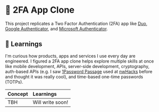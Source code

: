 # 👮 2FA App Clone

This project replicates a Two Factor Authentication (2FA) app like [Duo](https://duo.com/), [Google Authenticator](https://github.com/google/google-authenticator/wiki), and [Microsoft Authenticator](https://www.microsoft.com/en-ca/security/mobile-authenticator-app).

## :book: Learnings

I'm curious how products, apps and services I use every day are engineered. I figured a 2FA app clone helps explore multiple skills at once like mobile development, APIs, server-side development, cryptography, auth-based APIs (e.g. I saw [1Password Passage](https://passage.1password.com/) used at [nwHacks](https://nwhacks.io/) before and thought it was really cool), and time-based one-time passwords (TOTPs).

| Concept | Learnings |
|:---|:---|
| TBH | Will write soon!|
